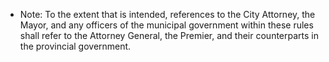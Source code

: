 - Note: To the extent that is intended, references to the City Attorney, the Mayor, and any officers of the municipal government within these rules shall refer to the Attorney General, the Premier, and their counterparts in the provincial government.
